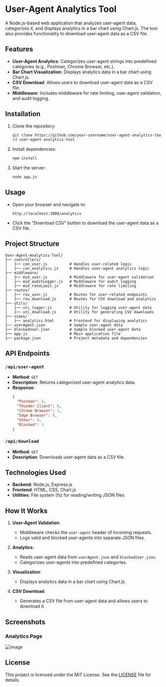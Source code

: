 # User-Agent Analytics Tool

A Node.js-based web application that analyzes user-agent data, categorizes it, and displays analytics in a bar chart using Chart.js. The tool also provides functionality to download user-agent data as a CSV file.

## Features

- **User-Agent Analytics**: Categorizes user-agent strings into predefined categories (e.g., Postman, Chrome Browser, etc.).
- **Bar Chart Visualization**: Displays analytics data in a bar chart using Chart.js.
- **CSV Download**: Allows users to download user-agent data as a CSV file.
- **Middleware**: Includes middleware for rate limiting, user-agent validation, and audit logging.

## Installation

1. Clone the repository:
   ```bash
   git clone https://github.com/your-username/user-agent-analytics-tool.git
   cd user-agent-analytics-tool
   ```

2. Install dependencies:
   ```bash
   npm install
   ```

3. Start the server:
   ```bash
   node app.js
   ```

## Usage

- Open your browser and navigate to:
  ```
  http://localhost:3000/analytics
  ```
- Click the "Download CSV" button to download the user-agent data as a CSV file.

## Project Structure

```
User-Agent-Analytics-Tool/
├── controllers/
│   ├── con_user.js          # Handles user-related logic
│   ├── con_analytics.js     # Handles user-agent analytics logic
├── middleware/
│   ├── mid_user.js          # Middleware for user-agent validation
│   ├── mid_auditLogger.js   # Middleware for audit logging
│   ├── mid_rateLimit.js     # Middleware for rate limiting
├── routes/
│   ├── rou_user.js          # Routes for user-related endpoints
│   ├── rou_download.js      # Routes for CSV download and analytics
├── utils/
│   ├── uti_logger.js        # Utility for logging user-agent data
│   ├── uti_download.js      # Utility for generating CSV downloads
├── views/
│   ├── analytics.html       # Frontend for displaying analytics
├── userAgent.json           # Sample user-agent data
├── blockedUser.json         # Sample blocked user-agent data
├── app.js                   # Main application file
├── package.json             # Project metadata and dependencies
```

## API Endpoints

### `/api/user-agent`
- **Method**: `GET`
- **Description**: Returns categorized user-agent analytics data.
- **Response**:
  ```json
  {
    "Postman": 2,
    "Thunder Client": 0,
    "Chrome Browser": 1,
    "Edge Browser": 0,
    "Other": 0,
    "Blocked": 3
  }
  ```

### `/api/download`
- **Method**: `GET`
- **Description**: Downloads user-agent data as a CSV file.

## Technologies Used

- **Backend**: Node.js, Express.js
- **Frontend**: HTML, CSS, Chart.js
- **Utilities**: File system (fs) for reading/writing JSON files

## How It Works

1. **User-Agent Validation**:
   - Middleware checks the `user-agent` header of incoming requests.
   - Logs valid and blocked user-agents into separate JSON files.

2. **Analytics**:
   - Reads user-agent data from `userAgent.json` and `blockedUser.json`.
   - Categorizes user-agents into predefined categories.

3. **Visualization**:
   - Displays analytics data in a bar chart using Chart.js.

4. **CSV Download**:
   - Generates a CSV file from user-agent data and allows users to download it.

## Screenshots

### Analytics Page
![image](https://github.com/user-attachments/assets/08927592-a0c0-49d2-8af6-ad7d39efc68e)


## License

This project is licensed under the MIT License. See the [LICENSE](LICENSE) file for details.
